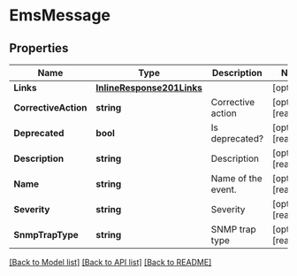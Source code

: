 # EmsMessage

## Properties

Name | Type | Description | Notes
------------ | ------------- | ------------- | -------------
**Links** | [**InlineResponse201Links**](inline_response_201__links.md) |  | [optional] 
**CorrectiveAction** | **string** | Corrective action | [optional] [readonly] 
**Deprecated** | **bool** | Is deprecated? | [optional] [readonly] 
**Description** | **string** | Description | [optional] [readonly] 
**Name** | **string** | Name of the event. | [optional] [readonly] 
**Severity** | **string** | Severity | [optional] [readonly] 
**SnmpTrapType** | **string** | SNMP trap type | [optional] [readonly] 

[[Back to Model list]](../README.md#documentation-for-models) [[Back to API list]](../README.md#documentation-for-api-endpoints) [[Back to README]](../README.md)


